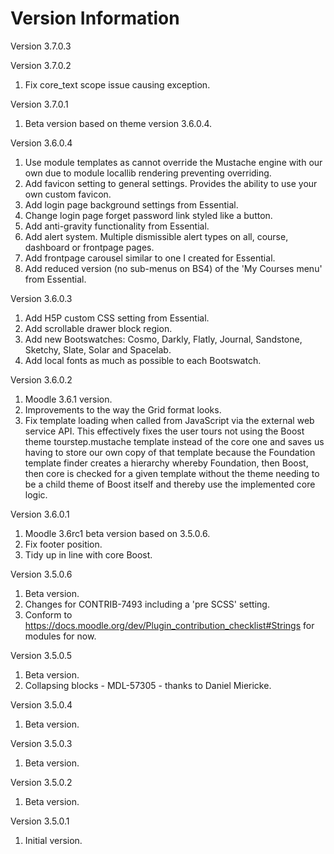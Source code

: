Version Information
===================
Version 3.7.0.3

Version 3.7.0.2
  1. Fix core_text scope issue causing exception.

Version 3.7.0.1
  1. Beta version based on theme version 3.6.0.4.

Version 3.6.0.4
  1. Use module templates as cannot override the Mustache engine with our own due to module locallib rendering
     preventing overriding.
  2. Add favicon setting to general settings.  Provides the ability to use your own custom favicon.
  3. Add login page background settings from Essential.
  4. Change login page forget password link styled like a button.
  5. Add anti-gravity functionality from Essential.
  6. Add alert system.  Multiple dismissible alert types on all, course, dashboard or frontpage pages.
  7. Add frontpage carousel similar to one I created for Essential.
  8. Add reduced version (no sub-menus on BS4) of the 'My Courses menu' from Essential.

Version 3.6.0.3
  1. Add H5P custom CSS setting from Essential.
  2. Add scrollable drawer block region.
  3. Add new Bootswatches: Cosmo, Darkly, Flatly, Journal, Sandstone, Sketchy, Slate, Solar and Spacelab.
  4. Add local fonts as much as possible to each Bootswatch.

Version 3.6.0.2
  1. Moodle 3.6.1 version.
  2. Improvements to the way the Grid format looks.
  3. Fix template loading when called from JavaScript via the external web service API.  This effectively fixes
     the user tours not using the Boost theme tourstep.mustache template instead of the core one and saves us
     having to store our own copy of that template because the Foundation template finder creates a hierarchy
     whereby Foundation, then Boost, then core is checked for a given template without the theme needing to be
     a child theme of Boost itself and thereby use the implemented core logic.

Version 3.6.0.1
  1. Moodle 3.6rc1 beta version based on 3.5.0.6.
  2. Fix footer position.
  3. Tidy up in line with core Boost.

Version 3.5.0.6
  1. Beta version.
  2. Changes for CONTRIB-7493 including a 'pre SCSS' setting.
  3. Conform to https://docs.moodle.org/dev/Plugin_contribution_checklist#Strings for modules for now.

Version 3.5.0.5
  1. Beta version.
  2. Collapsing blocks - MDL-57305 - thanks to Daniel Miericke.

Version 3.5.0.4
  1. Beta version.

Version 3.5.0.3
  1. Beta version.

Version 3.5.0.2
  1. Beta version.

Version 3.5.0.1
  1. Initial version.
